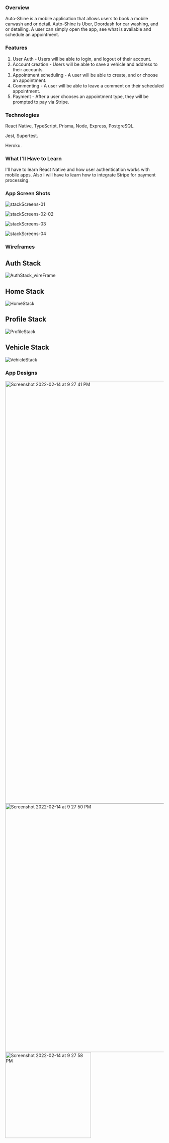 ### Overview
Auto-Shine is a mobile application that allows users to book a mobile carwash and or detail. Auto-Shine is Uber, Doordash for car washing, and or detailing. A user can simply open the app, see what is available and schedule an appointment.


### Features
1. User Auth - Users will be able to login, and logout of their account.
2. Account creation - Users will be able to save a vehicle and address to their accounts.
3. Appointment scheduling - A user will be able to create, and or choose an appointment.
4. Commenting - A user will be able to leave a comment on their scheduled appointment. 
5. Payment - After a user chooses an appointment type, they will be prompted to pay via Stripe.

### Technologies
React Native, 
TypeScript, 
Prisma, 
Node, 
Express, 
PostgreSQL.

Jest, 
Supertest.

Heroku.

### What I'll Have to Learn
I'll have to learn React Native and how user authentication works with mobile apps. Also I will have to learn how to integrate Stripe for payment processing. 

### App Screen Shots

![stackScreens-01](https://user-images.githubusercontent.com/11067335/154188128-2c840695-acc6-4c15-9302-fc764e5bd881.png)

![stackScreens-02-02](https://user-images.githubusercontent.com/11067335/154188132-41283338-a5ff-47b3-9bcf-77f10b707fcb.png)

![stackScreens-03](https://user-images.githubusercontent.com/11067335/154188135-bc7758e6-eb3e-479c-9241-e1e3f8a813c0.png)

![stackScreens-04](https://user-images.githubusercontent.com/11067335/154188137-eb40470c-b591-426d-a743-fe80d60816cf.png)

### Wireframes

## Auth Stack 
![AuthStack_wireFrame](https://user-images.githubusercontent.com/11067335/147862634-246a7332-df07-477d-aad9-0e15cca53bd4.jpeg)

## Home Stack 
![HomeStack](https://user-images.githubusercontent.com/11067335/147862644-d3a5b303-986c-482c-a314-0da5611cf86c.jpeg)

## Profile Stack 
![ProfileStack](https://user-images.githubusercontent.com/11067335/147862656-062daa55-2913-4b76-a4a9-d22ee20d9552.jpeg)

## Vehicle Stack
![VehicleStack](https://user-images.githubusercontent.com/11067335/147862665-578d32cf-0477-4df5-9519-7abb676f51df.jpeg)

### App Designs

<img width="1337" alt="Screenshot 2022-02-14 at 9 27 41 PM" src="https://user-images.githubusercontent.com/11067335/153998534-b4d57a83-3282-4b35-81e6-2cb7a6dd4ad8.png">

<img width="787" alt="Screenshot 2022-02-14 at 9 27 50 PM" src="https://user-images.githubusercontent.com/11067335/153998558-4dc487dd-938e-4496-aec7-6345bc630091.png">

<img width="272" alt="Screenshot 2022-02-14 at 9 27 58 PM" src="https://user-images.githubusercontent.com/11067335/153998576-2257d502-dcf8-4602-8e25-ec0924463098.png">

